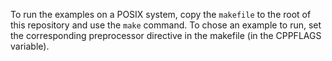 To run the examples on a POSIX system, copy the `makefile` to the root of this repository and use the `make` command.
To chose an example to run, set the corresponding preprocessor directive in the makefile (in the CPPFLAGS variable).